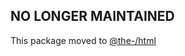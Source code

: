 ## NO LONGER MAINTAINED

This package moved to [@the-/html](https://www.npmjs.com/package/@the-/html)
      